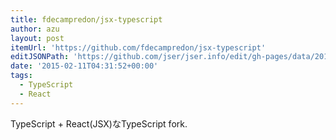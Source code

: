 ```yaml
---
title: fdecampredon/jsx-typescript
author: azu
layout: post
itemUrl: 'https://github.com/fdecampredon/jsx-typescript'
editJSONPath: 'https://github.com/jser/jser.info/edit/gh-pages/data/2015/02/index.json'
date: '2015-02-11T04:31:52+00:00'
tags:
  - TypeScript
  - React
---
```

TypeScript + React(JSX)なTypeScript fork.
